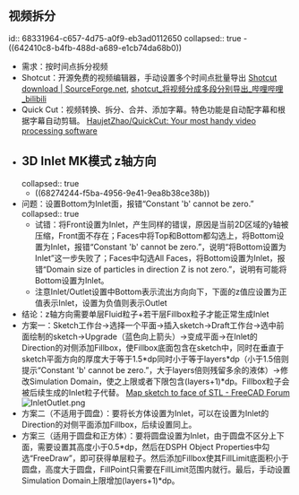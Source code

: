 ## 视频拆分
id:: 68331964-c657-4d75-a0f9-eb3ad0112650
collapsed:: true
	- ((642410c8-b4fb-488d-a689-e1cb74da68b0))
- 需求：按时间点拆分视频
- Shotcut：开源免费的视频编辑器，手动设置多个时间点批量导出 [Shotcut download | SourceForge.net](https://sourceforge.net/projects/shotcut/), [shotcut_将视频分成多段分别导出_哔哩哔哩_bilibili](https://www.bilibili.com/video/BV1CJ4m1j7aR/)
- Quick Cut：视频转换、拆分、合并、添加字幕。特色功能是自动配字幕和根据字幕自动剪辑。 [HaujetZhao/QuickCut: Your most handy video processing software](https://github.com/HaujetZhao/QuickCut)
- ## 3D Inlet MK模式 z轴方向
  collapsed:: true
	- ((68274244-f5ba-4956-9e41-9ea8b38ce38b))
- 问题：设置Bottom为Inlet面，报错“Constant 'b' cannot be zero.”
  collapsed:: true
	- 试错：将Front设置为Inlet，产生同样的错误，原因是当前2D区域的y轴被压缩，Front面不存在；Faces中将Top和Bottom都勾选上，将Bottom设置为Inlet，报错“Constant 'b' cannot be zero.”，说明“将Bottom设置为Inlet”这一步失败了；Faces中勾选All Faces，将Bottom设置为Inlet，报错“Domain size of particles in direction Z is not zero.”，说明有可能将Bottom设置为Inlet。
	- 注意Inlet/Outlet设置中Bottom表示流出方向向下，下面的z值应设置为正值表示Inlet，设置为负值则表示Outlet
- 结论：z轴方向需要单层Fluid粒子+若干层Fillbox粒子才能正常生成Inlet
- 方案一：Sketch工作台->选择一个平面->插入sketch->Draft工作台->选中前面绘制的sketch->Upgrade（蓝色向上箭头）->变成平面->在Inlet的Direction的对侧添加Fillbox，使Fillbox底面包含在sketch中，同时在垂直于sketch平面方向的厚度大于等于1.5\*dp同时小于等于layers\*dp（小于1.5倍则提示“Constant 'b' cannot be zero.”，大于layers倍则残留多余的液体）->修改Simulation Domain，使之上限或者下限包含(layers+1)\*dp。Fillbox粒子会被后续生成的Inlet粒子代替。 [Map sketch to face of STL - FreeCAD Forum](https://forum.freecad.org/viewtopic.php?p=757844#p757844)
  ![InletOutlet.png](../assets/InletOutlet_1720965601072_0.png)
- 方案二（不适用于圆盘）：要将长方体设置为Inlet，可以在设置为Inlet的Direction的对侧平面添加Fillbox，后续设置同上。
- 方案三（适用于圆盘和正方体）：要将圆盘设置为Inlet，由于圆盘不区分上下面，需要设置其高度小于0.5\*dp，然后在DSPH Object Properties中勾选“FreeDraw”，即可获得单层粒子。然后添加Fillbox使其FillLimit底面积小于圆盘，高度大于圆盘，FillPoint只需要在FillLimit范围内就行。最后，手动设置Simulation Domain上限增加(layers+1)\*dp。
